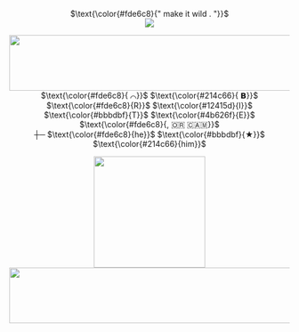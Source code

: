<p align="center">
$\text{\color{#fde6c8}{" make it wild . "}}$ <br>
  <img src="https://file.garden/Ztfe_nOngl0iXHfk/Untitled38_20250425141418.png"/>
</p>
<p align="center">
  <img src="https://file.garden/Ztfe_nOngl0iXHfk/Untitled42_20250425141657.png" width="750" height="100"/><br>
$\text{\color{#fde6c8}{ ⌒}}$ $\text{\color{#214c66}{ 𝗕}}$ $\text{\color{#fde6c8}{R}}$ $\text{\color{#12415d}{I}}$ $\text{\color{#bbbdbf}{T}}$ $\text{\color{#4b626f}{E}}$ $\text{\color{#fde6c8}{, ​🇴​​🇷​ ​🇨​​🇦​​🇲​}}$<br>
┼─ $\text{\color{#fde6c8}{he}}$ $\text{\color{#bbbdbf}{★}}$ $\text{\color{#214c66}{him}}$ 
</p>
<p align="center">
<img src="https://file.garden/Ztfe_nOngl0iXHfk/Untitled1962_20250425141519.png" width="200" height="200"/><br>
  <img src="https://file.garden/Ztfe_nOngl0iXHfk/Untitled42_20250425141652.png" width="750" height="100"/>
</p>
